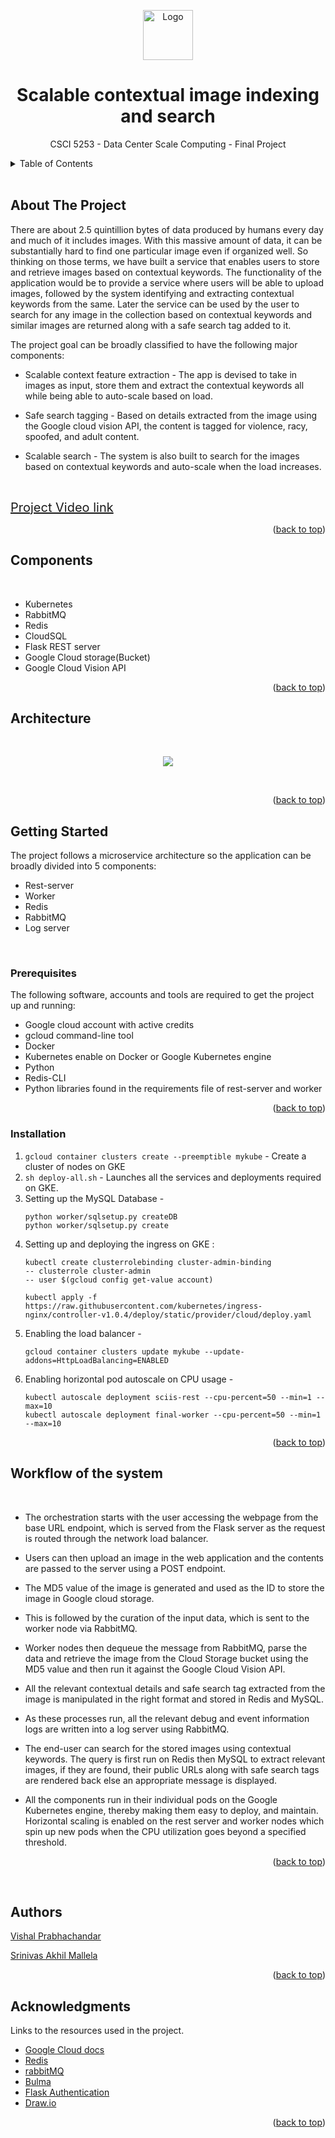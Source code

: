 <div align="center">
  <p>
    <img src="resources/logo.png" alt="Logo" width="80" height="80">
  </p>

  <h1 align="center">Scalable contextual image indexing and search</h1>

  <p align="center">
    CSCI 5253 - Data Center Scale Computing - Final Project
    <br />
   
</div>



<!-- TABLE OF CONTENTS -->
<details>
  <summary>Table of Contents</summary>
  <ol>
    <li>
      <a href="#about-the-project">About The Project</a>
      <ul>
        <li><a href="#components">Components</a></li>
        <li><a href="#architecture">Architecture</a></li>
      </ul>
    </li>
    <li>
      <a href="#getting-started">Getting Started</a>
      <ul>
        <li><a href="#prerequisites">Prerequisites</a></li>
        <li><a href="#installation">Installation</a></li>
      </ul>
    </li>
    <li><a href="#workflow-of-the-system">Workflow of the system</a></li>
    <li><a href="#authors">Authors</a></li>
    <li><a href="#acknowledgments">Acknowledgments</a></li>
  </ol>
</details>


<br>

<!-- ABOUT THE PROJECT -->
## About The Project

There are about 2.5 quintillion bytes of data produced by humans every day and much of it includes images. With this massive amount of data, it can be substantially hard to find one particular image even if organized well. So thinking on those terms, we have built a service that enables users to store and retrieve images based on contextual keywords. The functionality of the application would be to provide a service where users will be able to upload images, followed by the system identifying and extracting contextual keywords from the same. Later the service can be used by the user to search for any image in the collection based on contextual keywords and similar images are returned along with a safe search tag added to it. 

The project goal can be broadly classified to have the following major components:

- Scalable context feature extraction - The app is devised to take in images as input, store them and extract the contextual keywords all while being able to auto-scale based on load.

- Safe search tagging - Based on details extracted from the image using the Google cloud vision API, the content is tagged for violence, racy, spoofed, and adult content. 

- Scalable search - The system is also built to search for the images based on contextual keywords and auto-scale when the load increases.

<br>

<a  style="font-size: 20px;" href="youtu.be/5kxw3lritfk">Project Video link </a>
<p align="right">(<a href="#top">back to top</a>)</p>


<!-- Components -->
## Components
<br>

* Kubernetes
* RabbitMQ
* Redis
* CloudSQL
* Flask REST server
* Google Cloud storage(Bucket)
* Google Cloud Vision API 

<p align="right">(<a href="#top">back to top</a>)</p>


<!-- Architecture -->
## Architecture 

<br>

 <p align="center">
    <img src="resources/arch.png" >
  </p>

<br>
<p align="right">(<a href="#top">back to top</a>)</p>

<!-- GETTING STARTED -->
## Getting Started

The project follows a microservice architecture so the application can be broadly divided into 5 components:
<br>
- Rest-server
- Worker
- Redis 
- RabbitMQ
- Log server

<br>

### Prerequisites

The following software, accounts and tools are required to get the project up and running:

* Google cloud account with active credits 
* gcloud command-line tool
* Docker
* Kubernetes enable on Docker or Google Kubernetes engine
* Python 
* Redis-CLI
* Python libraries found in the requirements file of rest-server and worker




<p align="right">(<a href="#top">back to top</a>)</p>

### Installation

1. `gcloud container clusters create --preemptible mykube` - Create a cluster of nodes on GKE
2. `sh deploy-all.sh` - Launches all the services and deployments required on GKE.
3. Setting up the MySQL Database - 
    ```
    python worker/sqlsetup.py createDB
    python worker/sqlsetup.py create
    ```
4. Setting up and deploying the ingress on GKE : 
    ```
    kubectl create clusterrolebinding cluster-admin-binding 
    -- clusterrole cluster-admin
    -- user $(gcloud config get-value account)

    kubectl apply -f https://raw.githubusercontent.com/kubernetes/ingress-nginx/controller-v1.0.4/deploy/static/provider/cloud/deploy.yaml
    ```
5. Enabling the load balancer - 
    ```
    gcloud container clusters update mykube --update-addons=HttpLoadBalancing=ENABLED
    ```
6. Enabling horizontal pod autoscale on CPU usage - 
    ```
    kubectl autoscale deployment sciis-rest --cpu-percent=50 --min=1 --max=10
    kubectl autoscale deployment final-worker --cpu-percent=50 --min=1 --max=10
    ```

<p align="right">(<a href="#top">back to top</a>)</p>



<!-- Workflow of the system -->
## Workflow of the system
<br> 

- The orchestration starts with the user accessing the webpage from the base URL endpoint, which is served from the Flask server as the request is routed through the network load balancer. 

- Users can then upload an image in the web application and the contents are passed to the server using a POST endpoint. 

- The MD5 value of the image is generated and used as the ID to store the image in Google cloud storage.

- This is followed by the curation of the input data, which is sent to the worker node via RabbitMQ. 

- Worker nodes then dequeue the message from RabbitMQ, parse the data and retrieve the image from the Cloud Storage bucket using the MD5 value and then run it against the Google Cloud Vision API. 

- All the relevant contextual details and safe search tag extracted from the image is manipulated in the right format and stored in Redis and MySQL. 

- As these processes run, all the relevant debug and event information logs are written into a log server using RabbitMQ. 

- The end-user can search for the stored images using contextual keywords. The query is first run on Redis then MySQL to extract relevant images, if they are found, their public URLs along with safe search tags are rendered back else an appropriate message is displayed. 

- All the components run in their individual pods on the Google Kubernetes engine, thereby making them easy to deploy, and maintain. Horizontal scaling is enabled on the rest server and worker nodes which spin up new pods when the CPU utilization goes beyond a specified threshold. 


<p align="right">(<a href="#top">back to top</a>)</p>
 <br> 


<!-- Authors -->
## Authors

[Vishal Prabhachandar](https://www.linkedin.com/in/vishalprabha/)

[Srinivas Akhil Mallela](https://www.linkedin.com/in/srinivasakhilmallela/)
<p align="right">(<a href="#top">back to top</a>)</p>



<!-- ACKNOWLEDGMENTS -->
## Acknowledgments

Links to the resources used in the project. 

* [Google Cloud docs](https://cloud.google.com/docs)
* [Redis](https://hub.docker.com/_/redis)
* [rabbitMQ](https://hub.docker.com/_/rabbitmq)
* [Bulma](https://bulma.io/documentation/)
* [Flask Authentication](https://www.digitalocean.com/community/tutorials/how-to-add-authentication-to-your-app-with-flask-login)
* [Draw.io](https://www.draw.io/)

<p align="right">(<a href="#top">back to top</a>)</p>
